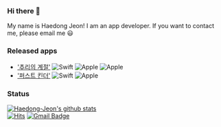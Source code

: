 ### Hi there 👋 
My name is Haedong Jeon! I am an app developer. If you want to contact me, please email me 😃
### Released apps       
* ['추리의 계절'](https://github.com/Haedong-Jeon/SeasonOfReading) ![Swift](https://img.shields.io/badge/-Swift-gray?logo=swift) ![Apple](https://img.shields.io/badge/-iPhone-black?logo=apple) ![Apple](https://img.shields.io/badge/-iPad-black?logo=apple)                           
* ['퍼스트 킨더'](https://github.com/Haedong-Jeon/FirstKinder) ![Swift](https://img.shields.io/badge/-Swift-gray?logo=swift) ![Apple](https://img.shields.io/badge/-iPhone-black?logo=apple)      
### Status
[![Haedong-Jeon's github stats](https://github-readme-stats.vercel.app/api?username=Haedong-Jeon&show_icons=true&theme=cobalt)](https://github.com/Haedong-Jeon/github-readme-stats)     
[![Hits](https://hits.seeyoufarm.com/api/count/incr/badge.svg?url=https%3A%2F%2Fgithub.com%2FHaedong-Jeon%2FHaedong-Jeon&count_bg=%233DA1C8&title_bg=%23555555&icon=&icon_color=%23E7E7E7&title=hits&edge_flat=false)](https://hits.seeyoufarm.com)   [![Gmail Badge](https://img.shields.io/badge/Gmail-d14836?style=flat-square&logo=Gmail&logoColor=white&link=mailto:goehd2538@gmail.com)](mailto:goehd2538@gmail.com)

